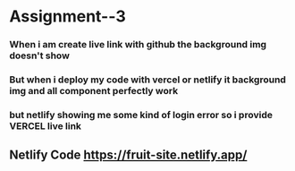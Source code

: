 # Assignment--3
### When i am create live link with github the background img doesn't show
### But when i deploy my code with vercel or netlify it background img and all component perfectly work
### but netlify showing me some kind of login error so i provide VERCEL live link
## Netlify Code <https://fruit-site.netlify.app/>
